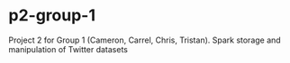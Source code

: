 # p2-group-1
Project 2 for Group 1 (Cameron, Carrel, Chris, Tristan). Spark storage and manipulation of Twitter datasets
